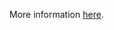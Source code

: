 More information [here](https://docs.prismacloud.io/en/enterprise-edition/policy-reference/kubernetes-policies/kubernetes-policy-index/ensure-that-the-admission-control-plugin-podsecuritypolicy-is-set).
